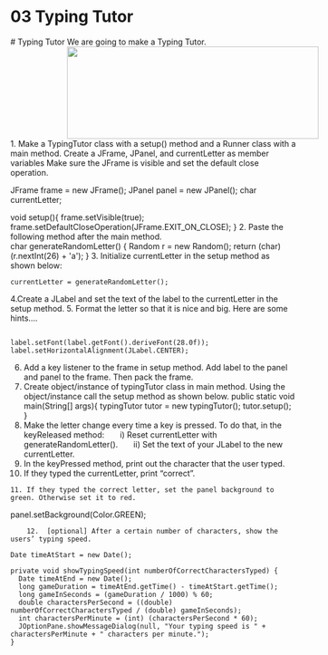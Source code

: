 # 03 Typing Tutor


 <div id="moduleIndex">
  # Typing Tutor
  We are going to make a Typing Tutor.
  <img alt="" src="./typing.jpg" style="width: 444.00px; height: 163.00px; margin-left: 100.00px; margin-top: 0.00px; transform: rotate(0.00rad) translateZ(0px); -webkit-transform: rotate(0.00rad) translateZ(0px);" title=""/>
  1.  Make a TypingTutor class with a setup() method and a Runner class with a main method. Create a JFrame, JPanel, and currentLetter as member variables 
	     Make sure the JFrame is visible and set the default close operation.

JFrame frame = new JFrame();
JPanel panel = new JPanel();
char currentLetter;

void setup(){
	frame.setVisible(true);
	frame.setDefaultCloseOperation(JFrame.EXIT_ON_CLOSE);
}
  2. Paste the following method after the main method.  
 char generateRandomLetter() {
    Random r = new Random();
    return (char) (r.nextInt(26) + 'a');
}
  3. Initialize currentLetter in the setup method as shown below:
  ```
currentLetter = generateRandomLetter();

```
  4.Create a JLabel and set the text of the label to the currentLetter in the setup method.
  5. Format the letter so that it is nice and big. Here are some hints….
  ```

label.setFont(label.getFont().deriveFont(28.0f));
label.setHorizontalAlignment(JLabel.CENTER);
```
  6. Add a key listener to the frame in setup method. Add label to the panel and panel to the frame. Then pack the frame.
  7. Create object/instance of typingTutor class in main method. Using the object/instance call the setup method as shown below.
        public static void main(String[] args){
	typingTutor tutor = new typingTutor();
	tutor.setup(); 
}
  8. Make the letter change every time a key is pressed.  To do that, in the keyReleased method:
      i) Reset currentLetter with generateRandomLetter().
      ii) Set the text of your JLabel to the new currentLetter.
  9. In the keyPressed method, print out the character that the user typed.
  10. If they typed the currentLetter, print “correct”.

    11. If they typed the correct letter, set the panel background to green. Otherwise set it to red.


panel.setBackground(Color.GREEN);

        12.  [optional] After a certain number of characters, show the users’ typing speed.
  ```
Date timeAtStart = new Date();
     
private void showTypingSpeed(int numberOfCorrectCharactersTyped) {
    Date timeAtEnd = new Date();
    long gameDuration = timeAtEnd.getTime() - timeAtStart.getTime();
    long gameInSeconds = (gameDuration / 1000) % 60;
    double charactersPerSecond = ((double) numberOfCorrectCharactersTyped / (double) gameInSeconds);
    int charactersPerMinute = (int) (charactersPerSecond * 60);
    JOptionPane.showMessageDialog(null, "Your typing speed is " + charactersPerMinute + " characters per minute.");
} 
```
 </div>

